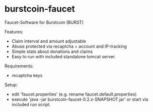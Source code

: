 # burstcoin-faucet
Faucet-Software for Burstcoin (BURST)

Features:
- Claim interval and amount adjustable
- Abuse protected via recaptcha + account and IP-tracking
- Simple stats about donations and claims
- Easy to run with included standalone tomcat server.

Requirements:
- recaptcha keys

Setup:
- edit 'faucet.properties' (e.g. rename faucet.default.properties) 
- execute 'java -jar burstcoin-faucet-0.2.x-SNAPSHOT.jar' or start via included run script.




